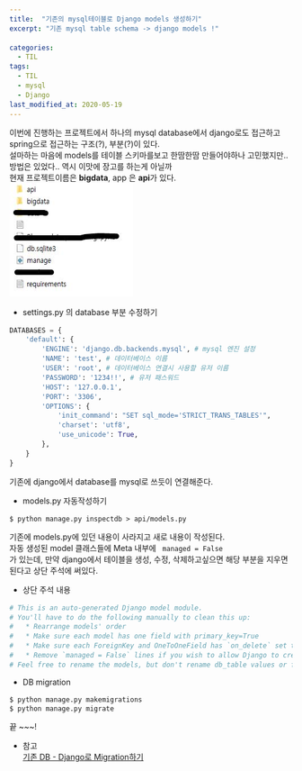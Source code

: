 ```yaml
---
title:  "기존의 mysql테이블로 Django models 생성하기"
excerpt: "기존 mysql table schema -> django models !"

categories:
  - TIL
tags:
  - TIL
  - mysql
  - Django
last_modified_at: 2020-05-19
---
```

이번에 진행하는 프로젝트에서 하나의 mysql database에서 
django로도 접근하고 spring으로 접근하는 구조(?), 부분(?)이 있다.  
설마하는 마음에 models를 테이블 스키마를보고 한땀한땀 만들어야하나 고민했지만..  
방법은 있었다.. 역시 이맛에 장고를 하는게 아닐까  
현재 프로젝트이름은 **bigdata**, app 은 **api**가 있다.  
![image1](/assets/images/post/200519-1.JPG)


* settings.py 의 database 부분 수정하기
```python
DATABASES = { 
    'default': {
        'ENGINE': 'django.db.backends.mysql', # mysql 엔진 설정
        'NAME': 'test', # 데이터베이스 이름
        'USER': 'root', # 데이터베이스 연결시 사용할 유저 이름
        'PASSWORD': '1234!!', # 유저 패스워드
        'HOST': '127.0.0.1',
        'PORT': '3306',
        'OPTIONS': {
            'init_command': "SET sql_mode='STRICT_TRANS_TABLES'",
            'charset': 'utf8',
            'use_unicode': True,
        },
    }
}
```
기존에 django에서 database를 mysql로 쓰듯이 연결해준다.  

* models.py 자동작성하기  
```
$ python manage.py inspectdb > api/models.py
```
기존에 models.py에 있던 내용이 사라지고 새로 내용이 작성된다.  
자동 생성된 model 클래스들에 Meta 내부에 <code> managed = False </code>가 있는데, 만약 django에서 테이블을 생성, 수정, 삭제하고싶으면 해당 부분을 지우면 된다고 상단 주석에 써있다.  
  * 상단 주석 내용
  ```python
  # This is an auto-generated Django model module.
  # You'll have to do the following manually to clean this up:
  #   * Rearrange models' order
  #   * Make sure each model has one field with primary_key=True
  #   * Make sure each ForeignKey and OneToOneField has `on_delete` set to the desired behavior
  #   * Remove `managed = False` lines if you wish to allow Django to create, modify, and delete the table
  # Feel free to rename the models, but don't rename db_table values or field names.
  ``` 
* DB migration
```
$ python manage.py makemigrations
$ python manage.py migrate
```  
끝 ~~~!  


* 참고  
[기존 DB - Django로 Migration하기](https://ministar.tistory.com/11)